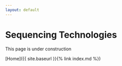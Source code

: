 ```yaml
---
layout: default
---
```


# Sequencing Technologies

This page is under construction

[Home]({{ site.baseurl }}{% link index.md %})
